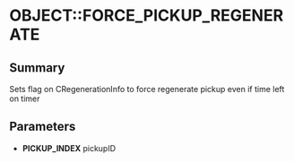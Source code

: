 # OBJECT::FORCE_PICKUP_REGENERATE

## Summary
Sets flag on CRegenerationInfo to force regenerate pickup even if time left on timer

## Parameters
* **PICKUP_INDEX** pickupID